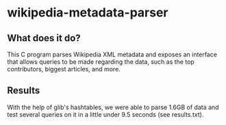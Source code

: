 # wikipedia-metadata-parser

## What does it do?

 This C program parses Wikipedia XML metadata and exposes an interface that allows queries to be made regarding the data, such as the top contributors, biggest articles, and more.
 
## Results

 With the help of glib's hashtables, we were able to parse 1.6GB of data and test several queries on it in a little under 9.5 seconds (see results.txt).
